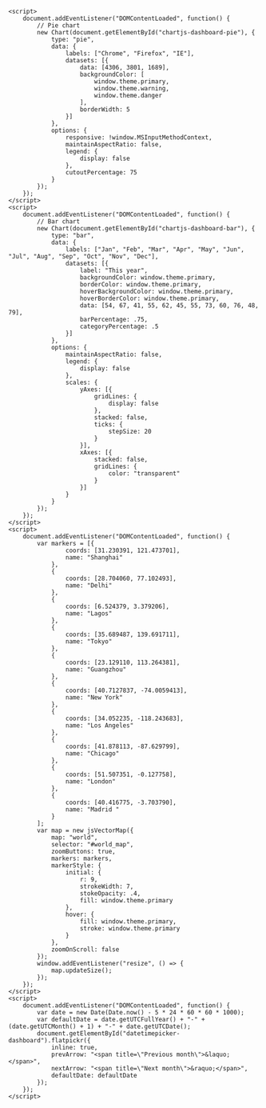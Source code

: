   <script>
        document.addEventListener("DOMContentLoaded", function() {
            var ctx = document.getElementById("chartjs-dashboard-line").getContext("2d");
            var gradient = ctx.createLinearGradient(0, 0, 0, 225);
            gradient.addColorStop(0, "rgba(215, 227, 244, 1)");
            gradient.addColorStop(1, "rgba(215, 227, 244, 0)");
            // Line chart
            new Chart(document.getElementById("chartjs-dashboard-line"), {
                type: "line",
                data: {
                    labels: ["Jan", "Feb", "Mar", "Apr", "May", "Jun", "Jul", "Aug", "Sep", "Oct", "Nov", "Dec"],
                    datasets: [{
                        label: "Sales ($)",
                        fill: true,
                        backgroundColor: gradient,
                        borderColor: window.theme.primary,
                        data: [
                            2115,
                            1562,
                            1584,
                            1892,
                            1587,
                            1923,
                            2566,
                            2448,
                            2805,
                            3438,
                            2917,
                            3327
                        ]
                    }]
                },
                options: {
                    maintainAspectRatio: false,
                    legend: {
                        display: false
                    },
                    tooltips: {
                        intersect: false
                    },
                    hover: {
                        intersect: true
                    },
                    plugins: {
                        filler: {
                            propagate: false
                        }
                    },
                    scales: {
                        xAxes: [{
                            reverse: true,
                            gridLines: {
                                color: "rgba(0,0,0,0.0)"
                            }
                        }],
                        yAxes: [{
                            ticks: {
                                stepSize: 1000
                            },
                            display: true,
                            borderDash: [3, 3],
                            gridLines: {
                                color: "rgba(0,0,0,0.0)"
                            }
                        }]
                    }
                }
            });
        });
    </script>
    <script>
        document.addEventListener("DOMContentLoaded", function() {
            // Pie chart
            new Chart(document.getElementById("chartjs-dashboard-pie"), {
                type: "pie",
                data: {
                    labels: ["Chrome", "Firefox", "IE"],
                    datasets: [{
                        data: [4306, 3801, 1689],
                        backgroundColor: [
                            window.theme.primary,
                            window.theme.warning,
                            window.theme.danger
                        ],
                        borderWidth: 5
                    }]
                },
                options: {
                    responsive: !window.MSInputMethodContext,
                    maintainAspectRatio: false,
                    legend: {
                        display: false
                    },
                    cutoutPercentage: 75
                }
            });
        });
    </script>
    <script>
        document.addEventListener("DOMContentLoaded", function() {
            // Bar chart
            new Chart(document.getElementById("chartjs-dashboard-bar"), {
                type: "bar",
                data: {
                    labels: ["Jan", "Feb", "Mar", "Apr", "May", "Jun", "Jul", "Aug", "Sep", "Oct", "Nov", "Dec"],
                    datasets: [{
                        label: "This year",
                        backgroundColor: window.theme.primary,
                        borderColor: window.theme.primary,
                        hoverBackgroundColor: window.theme.primary,
                        hoverBorderColor: window.theme.primary,
                        data: [54, 67, 41, 55, 62, 45, 55, 73, 60, 76, 48, 79],
                        barPercentage: .75,
                        categoryPercentage: .5
                    }]
                },
                options: {
                    maintainAspectRatio: false,
                    legend: {
                        display: false
                    },
                    scales: {
                        yAxes: [{
                            gridLines: {
                                display: false
                            },
                            stacked: false,
                            ticks: {
                                stepSize: 20
                            }
                        }],
                        xAxes: [{
                            stacked: false,
                            gridLines: {
                                color: "transparent"
                            }
                        }]
                    }
                }
            });
        });
    </script>
    <script>
        document.addEventListener("DOMContentLoaded", function() {
            var markers = [{
                    coords: [31.230391, 121.473701],
                    name: "Shanghai"
                },
                {
                    coords: [28.704060, 77.102493],
                    name: "Delhi"
                },
                {
                    coords: [6.524379, 3.379206],
                    name: "Lagos"
                },
                {
                    coords: [35.689487, 139.691711],
                    name: "Tokyo"
                },
                {
                    coords: [23.129110, 113.264381],
                    name: "Guangzhou"
                },
                {
                    coords: [40.7127837, -74.0059413],
                    name: "New York"
                },
                {
                    coords: [34.052235, -118.243683],
                    name: "Los Angeles"
                },
                {
                    coords: [41.878113, -87.629799],
                    name: "Chicago"
                },
                {
                    coords: [51.507351, -0.127758],
                    name: "London"
                },
                {
                    coords: [40.416775, -3.703790],
                    name: "Madrid "
                }
            ];
            var map = new jsVectorMap({
                map: "world",
                selector: "#world_map",
                zoomButtons: true,
                markers: markers,
                markerStyle: {
                    initial: {
                        r: 9,
                        strokeWidth: 7,
                        stokeOpacity: .4,
                        fill: window.theme.primary
                    },
                    hover: {
                        fill: window.theme.primary,
                        stroke: window.theme.primary
                    }
                },
                zoomOnScroll: false
            });
            window.addEventListener("resize", () => {
                map.updateSize();
            });
        });
    </script>
    <script>
        document.addEventListener("DOMContentLoaded", function() {
            var date = new Date(Date.now() - 5 * 24 * 60 * 60 * 1000);
            var defaultDate = date.getUTCFullYear() + "-" + (date.getUTCMonth() + 1) + "-" + date.getUTCDate();
            document.getElementById("datetimepicker-dashboard").flatpickr({
                inline: true,
                prevArrow: "<span title=\"Previous month\">&laquo;</span>",
                nextArrow: "<span title=\"Next month\">&raquo;</span>",
                defaultDate: defaultDate
            });
        });
    </script>